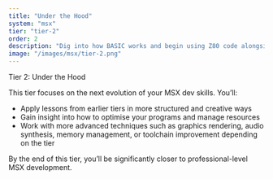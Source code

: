 ```yaml
---
title: "Under the Hood"
system: "msx"
tier: "tier-2"
order: 2
description: "Dig into how BASIC works and begin using Z80 code alongside it. A hybrid tier for hybrid learners."
image: "/images/msx/tier-2.png"
---
```


Tier 2: Under the Hood

This tier focuses on the next evolution of your MSX dev skills.
You’ll:
- Apply lessons from earlier tiers in more structured and creative ways
- Gain insight into how to optimise your programs and manage resources
- Work with more advanced techniques such as graphics rendering, audio synthesis,
  memory management, or toolchain improvement depending on the tier

By the end of this tier, you’ll be significantly closer to professional-level MSX development.
